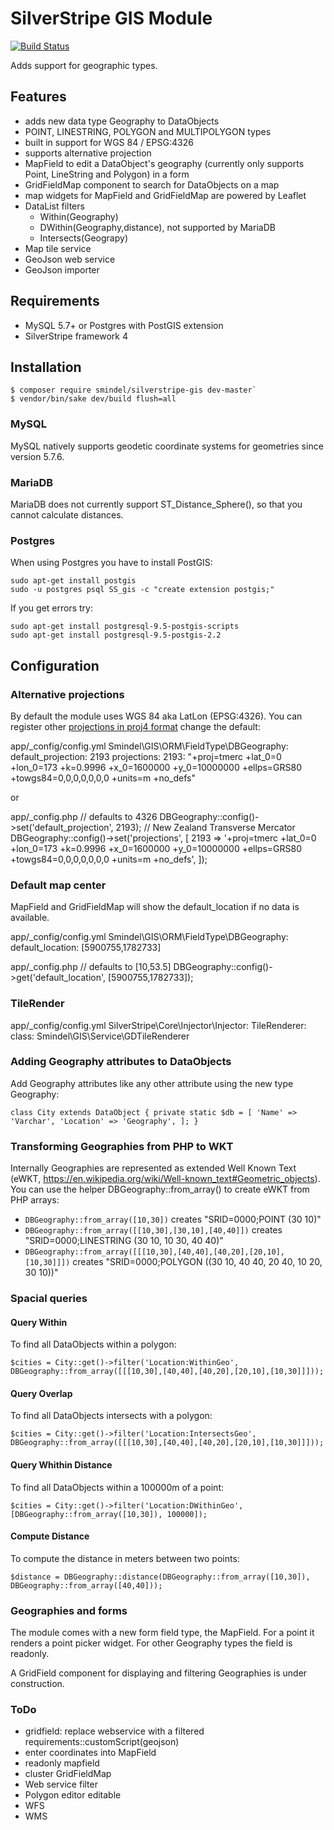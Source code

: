 # SilverStripe GIS Module

[![Build Status](https://travis-ci.org/smindel/silverstripe-gis.svg?branch=master)](https://travis-ci.org/smindel/silverstripe-gis)

Adds support for geographic types.

## Features

- adds new data type Geography to DataObjects
- POINT, LINESTRING, POLYGON and MULTIPOLYGON types
- built in support for WGS 84 / EPSG:4326
- supports alternative projection
- MapField to edit a DataObject's geography (currently only supports Point, LineString and Polygon) in a form
- GridFieldMap component to search for DataObjects on a map
- map widgets for MapField and GridFieldMap are powered by Leaflet
- DataList filters
    - Within(Geography)
    - DWithin(Geography,distance), not supported by MariaDB
    - Intersects(Geograpy)
- Map tile service
- GeoJson web service
- GeoJson importer

## Requirements

- MySQL 5.7+ or Postgres with PostGIS extension
- SilverStripe framework 4

## Installation

    $ composer require smindel/silverstripe-gis dev-master`
    $ vendor/bin/sake dev/build flush=all

### MySQL

MySQL natively supports geodetic coordinate systems for geometries since version 5.7.6.

### MariaDB

MariaDB does not currently support ST_Distance_Sphere(), so that you cannot calculate distances.

### Postgres

When using Postgres you have to install PostGIS:

    sudo apt-get install postgis
    sudo -u postgres psql SS_gis -c "create extension postgis;"

If you get errors try:

    sudo apt-get install postgresql-9.5-postgis-scripts
    sudo apt-get install postgresql-9.5-postgis-2.2

## Configuration

### Alternative projections

By default the module uses WGS 84 aka LatLon (EPSG:4326). You can register other [projections in proj4 format](https://epsg.io/) change the default:

app/_config/config.yml
    Smindel\GIS\ORM\FieldType\DBGeography:
      default_projection: 2193
      projections:
         2193: "+proj=tmerc +lat_0=0 +lon_0=173 +k=0.9996 +x_0=1600000 +y_0=10000000 +ellps=GRS80 +towgs84=0,0,0,0,0,0,0 +units=m +no_defs"

or

app/_config.php
    // defaults to 4326
    DBGeography::config()->set('default_projection', 2193);
    // New Zealand Transverse Mercator 
    DBGeography::config()->set('projections', [
        2193 => '+proj=tmerc +lat_0=0 +lon_0=173 +k=0.9996 +x_0=1600000 +y_0=10000000 +ellps=GRS80 +towgs84=0,0,0,0,0,0,0 +units=m +no_defs',
    ]);

### Default map center

MapField and GridFieldMap will show the default_location if no data is available.

app/_config/config.yml
    Smindel\GIS\ORM\FieldType\DBGeography:
      default_location: [5900755,1782733]
      
app/_config.php
    // defaults to [10,53.5]
    DBGeography::config()->get('default_location', [5900755,1782733]);

### TileRender

app/_config/config.yml
    SilverStripe\Core\Injector\Injector:
      TileRenderer:
        class: Smindel\GIS\Service\GDTileRenderer

### Adding Geography attributes to DataObjects

Add Geography attributes like any other attribute using the new type Geography:

`
class City extends DataObject
{
    private static $db = [
        'Name' => 'Varchar',
        'Location' => 'Geography',
    ];
}
`

### Transforming Geographies from PHP to WKT

Internally Geographies are represented as extended Well Known Text (eWKT, https://en.wikipedia.org/wiki/Well-known_text#Geometric_objects). You can use the helper DBGeography::from_array() to create eWKT from PHP arrays:

- `DBGeography::from_array([10,30])` creates "SRID=0000;POINT (30 10)"
- `DBGeography::from_array([[10,30],[30,10],[40,40]])` creates "SRID=0000;LINESTRING (30 10, 10 30, 40 40)"
- `DBGeography::from_array([[[10,30],[40,40],[40,20],[20,10],[10,30]]])` creates "SRID=0000;POLYGON ((30 10, 40 40, 20 40, 10 20, 30 10))"

### Spacial queries

#### Query Within

To find all DataObjects within a polygon:

`$cities = City::get()->filter('Location:WithinGeo', DBGeography::from_array([[[10,30],[40,40],[40,20],[20,10],[10,30]]]));`

#### Query Overlap

To find all DataObjects intersects with a polygon:

`$cities = City::get()->filter('Location:IntersectsGeo', DBGeography::from_array([[[10,30],[40,40],[40,20],[20,10],[10,30]]]));`

#### Query Whithin Distance

To find all DataObjects within a 100000m of a point:

`$cities = City::get()->filter('Location:DWithinGeo', [DBGeography::from_array([10,30]), 100000]);`

#### Compute Distance

To compute the distance in meters between two points:

`$distance = DBGeography::distance(DBGeography::from_array([10,30]), DBGeography::from_array([40,40]));`

### Geographies and forms

The module comes with a new form field type, the MapField. For a point it renders a point picker widget. For other Geography types the field is readonly.

A GridField component for displaying and filtering Geographies is under construction.

### ToDo

- gridfield: replace webservice with a filtered requirements::customScript(geojson)
- enter coordinates into MapField
- readonly mapfield
- cluster GridFieldMap
- Web service filter
- Polygon editor editable
- WFS
- WMS
